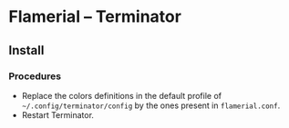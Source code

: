 # Flamerial – Terminator
## Install
### Procedures
- Replace the colors definitions in the default profile of `~/.config/terminator/config` by the ones present in `flamerial.conf`.
- Restart Terminator.
